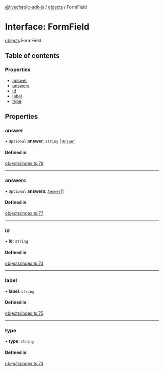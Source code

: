 [@livechat/lc-sdk-js](../README.md) / [objects](../modules/objects.md) / FormField

# Interface: FormField

[objects](../modules/objects.md).FormField

## Table of contents

### Properties

- [answer](objects.FormField.md#answer)
- [answers](objects.FormField.md#answers)
- [id](objects.FormField.md#id)
- [label](objects.FormField.md#label)
- [type](objects.FormField.md#type)

## Properties

### answer

• `Optional` **answer**: `string` \| [`Answer`](objects.Answer.md)

#### Defined in

[objects/index.ts:76](https://github.com/livechat/lc-sdk-js/blob/a3fdde0/src/objects/index.ts#L76)

___

### answers

• `Optional` **answers**: [`Answer`](objects.Answer.md)[]

#### Defined in

[objects/index.ts:77](https://github.com/livechat/lc-sdk-js/blob/a3fdde0/src/objects/index.ts#L77)

___

### id

• **id**: `string`

#### Defined in

[objects/index.ts:74](https://github.com/livechat/lc-sdk-js/blob/a3fdde0/src/objects/index.ts#L74)

___

### label

• **label**: `string`

#### Defined in

[objects/index.ts:75](https://github.com/livechat/lc-sdk-js/blob/a3fdde0/src/objects/index.ts#L75)

___

### type

• **type**: `string`

#### Defined in

[objects/index.ts:73](https://github.com/livechat/lc-sdk-js/blob/a3fdde0/src/objects/index.ts#L73)
